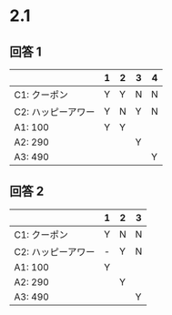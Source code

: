 # 2.1

## 回答 1

|                    | 1   | 2   | 3   | 4   |
| ------------------ | --- | --- | --- | --- |
| C1: クーポン       | Y   | Y   | N   | N   |
| C2: ハッピーアワー | Y   | N   | Y   | N   |
| A1: 100            | Y   | Y   |     |     |
| A2: 290            |     |     | Y   |     |
| A3: 490            |     |     |     | Y   |

## 回答 2

|                    | 1   | 2   | 3   |
| ------------------ | --- | --- | --- |
| C1: クーポン       | Y   | N   | N   |
| C2: ハッピーアワー | -   | Y   | N   |
| A1: 100            | Y   |     |     |
| A2: 290            |     | Y   |     |
| A3: 490            |     |     | Y   |
